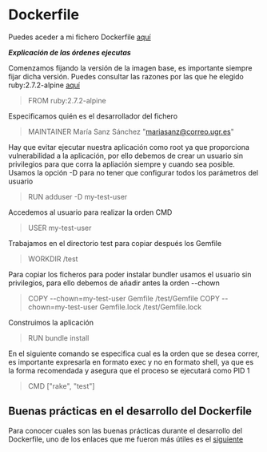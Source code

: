 # Dockerfile

Puedes aceder a mi fichero Dockerfile [aquí](https://github.com/mariasanzs/makeupIV/blob/master/Dockerfile)

***Explicación de las órdenes ejecutas***

Comenzamos fijando la versión de la imagen base, es importante siempre fijar dicha versión. Puedes consultar las razones por las que he elegido ruby:2.7.2-alpine [aquí](https://github.com/mariasanzs/makeupIV/blob/master/docs/justificacionContenedor.md)

> FROM ruby:2.7.2-alpine

Especificamos quién es el desarrollador del fichero

> MAINTAINER María Sanz Sánchez "mariasanz@correo.ugr.es"

Hay que evitar ejecutar nuestra aplicación como root ya que proporciona vulnerabilidad a la aplicación, por ello debemos de crear un usuario sin privilegios para que corra la apliación siempre y cuando sea posible. Usamos la opción -D para no tener que configurar todos los parámetros del usuario

> RUN adduser -D my-test-user

Accedemos al usuario para realizar la orden CMD

> USER my-test-user

Trabajamos en el directorio test para copiar después los Gemfile

> WORKDIR /test

Para copiar los ficheros para poder instalar bundler usamos el usuario sin privilegios, para ello debemos de añadir antes la orden --chown

> COPY --chown=my-test-user Gemfile /test/Gemfile
> COPY --chown=my-test-user Gemfile.lock /test/Gemfile.lock

Construimos la aplicación

> RUN bundle install

En el siguiente comando se especifica cual es la orden que se desea correr, es importante expresarla en formato exec y no en formato shell, ya que es la forma recomendada y asegura que el proceso se ejecutará como PID 1

> CMD ["rake", "test"]


## Buenas prácticas en el desarrollo del Dockerfile

Para conocer cuales son las buenas prácticas durante el desarrollo del Dockerfile, uno de los enlaces que me fueron más útiles es el [siguiente](https://lipanski.com/posts/dockerfile-ruby-best-practices)
